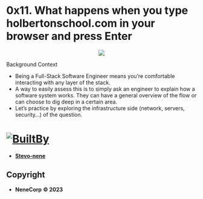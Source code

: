 # 0x11. What happens when you type holbertonschool.com in your browser and press Enter 

<p align="center">
  <img src="https://s3.amazonaws.com/intranet-projects-files/holbertonschool-sysadmin_devops/298/aJPw3mw.jpg" />
</p>

<summary>Background Context</summary>
<p>

- Being a Full-Stack Software Engineer means you’re comfortable interacting with any layer of the stack.
- A way to easily assess this is to simply ask an engineer to explain how a software system works. They can have a general overview of the flow or can choose to dig deep in a certain area.
- Let’s practice by exploring the infrastructure side (network, servers, security…) of the question.

</p>



</details>

# [![BuiltBy](https://img.shields.io/badge/Built-By-GE7A10?style=flat-square&logo=BuzzFeed&logoColor=white)](https://github.com/stephen-nene)
- **[Stevo-nene](https://github.com/stephen-nene)**



## Copyright

- **NeneCorp** **&copy; 2023**